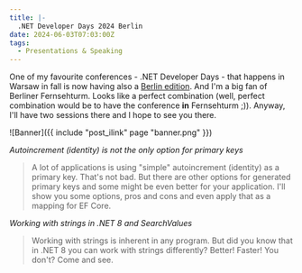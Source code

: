 ```yaml
---
title: |-
  .NET Developer Days 2024 Berlin
date: 2024-06-03T07:03:00Z
tags:
  - Presentations & Speaking
---
```

One of my favourite conferences - .NET Developer Days - that happens in Warsaw in fall is now having also a [Berlin edition][1]. And I'm a big fan of Berliner Fernsehturm. Looks like a perfect combination (well, perfect combination would be to have the conference **in** Fernsehturm ;)). Anyway, I'll have two sessions there and I hope to see you there.

<!-- excerpt -->

![Banner]({{ include "post_ilink" page "banner.png" }})

_Autoincrement (identity) is not the only option for primary keys_

> A lot of applications is using "simple" autoincrement (identity) as a primary key. That's not bad. But there are other options for generated primary keys and some might be even better for your application. I'll show you some options, pros and cons and even apply that as a mapping for EF Core.

_Working with strings in .NET 8 and SearchValues_

> Working with strings is inherent in any program. But did you know that in .NET 8 you can work with strings differently? Better! Faster! You don't? Come and see.

[1]: https://developerdays.eu/berlin/